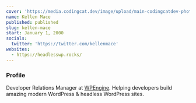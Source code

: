 ```yaml
---
cover: 'https://media.codingcat.dev/image/upload/main-codingcatdev-photo/podcast-guest/kellenmace'
name: Kellen Mace
published: published
slug: kellen-mace
start: January 1, 2000
socials:
  twitter: 'https://twitter.com/kellenmace'
websites:
  - https://headlesswp.rocks/
---
```


### Profile

Developer Relations Manager at [WPEngine](https://twitter.com/wpengine). Helping developers build amazing modern WordPress & headless WordPress sites.
